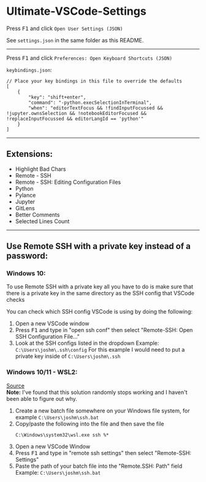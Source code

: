 # Ultimate-VSCode-Settings
Press <kbd>F1</kbd> and click `Open User Settings (JSON)`

See `settings.json` in the same folder as this README.

---
Press <kbd>F1</kbd> and click `Preferences: Open Keyboard Shortcuts (JSON)`

`keybindings.json`:
```
// Place your key bindings in this file to override the defaults
[
    {
        "key": "shift+enter",
        "command": "-python.execSelectionInTerminal",
        "when": "editorTextFocus && !findInputFocussed && !jupyter.ownsSelection && !notebookEditorFocused && !replaceInputFocussed && editorLangId == 'python'"
    }
]
```

---

## Extensions:
- Highlight Bad Chars
- Remote - SSH
- Remote - SSH: Editing Configuration Files
- Python
- Pylance
- Jupyter
- GitLens
- Better Comments
- Selected Lines Count

---

## Use Remote SSH with a private key instead of a password:

### Windows 10:
To use Remote SSH with a private key all you have to do is make sure that there is a private key in the same directory as the SSH config that VSCode checks

You can check which SSH config VSCode is using by doing the following:
1. Open a new VSCode window
2. Press <kbd>F1</kbd> and type in "open ssh conf" then select "Remote-SSH: Open SSH Configuration File..."
3. Look at the SSH configs listed in the dropdown
    Example: `C:\Users\joshm\.ssh\config`
    For this example I would need to put a private key inside of `C:\Users\joshm\.ssh`

### Windows 10/11 - WSL2:
[Source](https://stackoverflow.com/a/66048792)<br>
**Note:** I've found that this solution randomly stops working and I haven't been able to figure out why.
1. Create a new batch file somewhere on your Windows file system, for example `C:\Users\joshm\ssh.bat`
2. Copy/paste the following into the file and then save the file
    ```
    C:\Windows\system32\wsl.exe ssh %*
    ```
3. Open a new VSCode Window
4. Press <kbd>F1</kbd> and type in "remote ssh settings" then select "Remote-SSH: Settings"
5. Paste the path of your batch file into the "Remote.SSH: Path" field
    Example: `C:\Users\joshm\ssh.bat`
